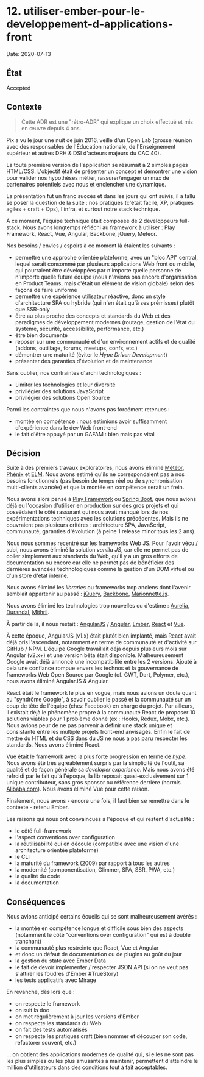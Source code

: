 # 12. utiliser-ember-pour-le-developpement-d-applications-front

Date: 2020-07-13

## État

Accepted

## Contexte

> Cette ADR est une "rétro-ADR" qui explique un choix effectué et mis en œuvre depuis 4 ans.  

Pix a vu le jour une nuit de juin 2016, veille d'un Open Lab (grosse réunion avec des responsables de l'Éducation nationale, de l'Enseignement supérieur et autres DRH & DSI d'acteurs majeurs du CAC 40).

La toute première version de l'application se résumait à 2 simples pages HTML/CSS. L'objectif était de présenter un concept et démontrer une vision pour valider nos hypothèses métier, rassurer/engager un max de partenaires potentiels avec nous et enclencher une dynamique.

La présentation fut un franc succès et dans les jours qui ont suivis, il a fallu se poser la question de la suite : nos pratiques (c'était facile, XP, pratiques agiles + craft + Ops), l'infra, et surtout notre stack technique.  

À ce moment, l'équipe technique était composée de 2 développeurs full-stack. Nous avons longtemps réfléchi au framework à utiliser : Play Framework, React, Vue, Angular, Backbone, jQuery, Meteor.

Nos besoins / envies / espoirs à ce moment là étaient les suivants :

- permettre une approche orientée plateforme, avec un "bloc API" central, lequel serait consommé par plusieurs applications Web front ou mobile, qui pourraient être développées par n'importe quelle personne de n'importe quelle future équipe (nous n'avions pas encore d'organisation en Product Teams, mais c'était un élément de vision globale) selon des façons de faire uniforme
- permettre une expérience utilisateur réactive, donc un style d'architecture SPA ou hybride (qui n'en était qu'à ses prémisses) plutôt que SSR-only 
- être au plus proche des concepts et standards du Web et des paradigmes de développement modernes (routage, gestion de l'état du système, sécurité, accessibilité, performance, etc.)
- être bien documenté
- reposer sur une communauté et d'un environnement actifs et de qualité (addons, outillage, forums, meetups, confs, etc.)
- démontrer une maturité (éviter le *Hype Driven Development*)
- présenter des garanties d'évolution et de maintenance

Sans oublier, nos contraintes d'archi technologiques :

- Limiter les technologies et leur diversité  
- privilégier des solutions JavaScript
- privilégier des solutions Open Source

Parmi les contraintes que nous n'avons pas forcément retenues :

- montée en compétence : nous estimions avoir suffisamment d'expérience dans le dev Web front-end
- le fait d'être appuyé par un GAFAM : bien mais pas vital 


## Décision

Suite à des premiers travaux exploratoires, nous avons éliminé [Météor](https://www.meteor.com/), [Phénix](https://github.com/phoenixframework/phoenix) et [ELM](https://elm-lang.org/). Nous avons estimé qu'ils ne correspondaient pas à nos besoins fonctionnels (pas besoin de temps réel ou de synchronisation multi-clients avancée) et que la montée en compétence serait un frein.

Nous avons alors pensé à [Play Framework](https://www.playframework.com/) ou [Spring Boot](https://spring.io/projects/spring-boot), que nous avions déjà eu l'occasion d'utiliser en production sur des gros projets et qui possédaient le côté rassurant qui nous avait manqué lors de nos expérimentations techniques avec les solutions précédentes. Mais ils ne couvraient pas plusieurs critères : architecture SPA, JavaScript, communauté, garanties d'évolution (à peine 1 release minor tous les 2 ans).

Nous nous sommes recentré sur les frameworks Web JS. Pour l'avoir vécu / subi, nous avons éliminé la solution *vanilla JS*, car elle ne permet pas de coller simplement aux standards du Web, qu'il y a un gros efforts de documentation ou encore car elle ne permet pas de bénéficier des dernières avancées technologiques comme la gestion d'un DOM virtuel ou d'un store d'état interne.

Nous avons éliminé les *libraries* ou frameworks trop anciens dont l'avenir semblait appartenir au passé : [jQuery](https://jquery.com/), [Backbone](https://backbonejs.org/), [Marionnette.js](https://marionettejs.com/).

Nous avons éliminé les technologies trop nouvelles ou d'estime : [Aurelia](https://aurelia.io/), [Durandal](http://durandaljs.com/), [Mithril](https://mithril.js.org/).

À partir de là, il nous restait : [AngularJS](https://angularjs.org/) / [Angular](https://angular.io/), [Ember](https://emberjs.com/), [React](https://reactjs.org/) et [Vue](https://vuejs.org/).

À cette époque, AngularJS (v1.x) était plutôt bien implanté, mais React avait déjà pris l'ascendant, notamment en terme de communauté et d'activité sur GitHub / NPM. L'équipe Google travaillait déjà depuis plusieurs mois sur Angular (v2.x+) et une version bêta était disponible. Malheureusement Google avait déjà annoncé une incompatibilité entre les 2 versions. Ajouté à cela une confiance rompue envers les technos et la gouvernance de frameworks Web Open Source par Google (cf. GWT, Dart, Polymer, etc.), nous avons éliminé AngularJS & Angular.

React était le framework le plus en vogue, mais nous avions un doute quant au "syndrôme Google", à savoir oublier le passé et la communauté sur un coup de tête de l'équipe (chez Facebook) en charge du projet. Par ailleurs, il existait déjà le phénomène propre à la communauté React de proposer 10 solutions viables pour 1 problème donné (ex : Hooks, Redux, Mobx, etc.). Nous avions peur de ne pas parvenir à définir une stack unique et consistante entre les multiple projets front-end anvisagés. Enfin le fait de mettre du HTML et du CSS dans du JS ne nous a pas paru respecter les standards. Nous avons éliminé React.

Vue était le framework avec la plus forte progression en terme de *hype*. Nous avons été très agréablement surpris par la simplicité de l'outil, sa qualité et de façon générale sa *developer experience*. Mais nous avons été refroidi par le fait qu'à l'époque, la lib reposait quasi-exclusivement sur 1 unique contributeur, sans gros sponsor ou référence derrière (hormis [Alibaba.com](https://madewithvuejs.com/alibaba)). Nous avons éliminé Vue pour cette raison.

Finalement, nous avons - encore une fois, il faut bien se remettre dans le contexte - retenu Ember.

Les raisons qui nous ont convaincues à l'époque et qui restent d'actualité :

- le côté full-framework
- l'aspect conventions over configuration
- la réutilisabilité qui en découle (compatible avec une vision d'une architecture orientée plateforme)
- le CLI
- la maturité du framework (2009) par rapport à tous les autres
- la modernité (componentisation, Glimmer, SPA, SSR, PWA, etc.)
- la qualité du code
- la documentation

## Conséquences

Nous avions anticipé certains écueils qui se sont malheureusement avérés :

- la montée en compétence longue et difficile sous bien des aspects (notamment le côté "conventions over configuration" qui est à double tranchant)
- la communauté plus restreinte que React, Vue et Angular 
- et donc un défaut de documentation ou de plugins au goût du jour 
- la gestion du state avec Ember Data
- le fait de devoir implémenter / respecter JSON API (si on ne veut pas s'attirer les foudres d'Ember #TrueStory)
- les tests applicatifs avec Mirage

En revanche, dès lors que : 

- on respecte le framework
- on suit la doc
- on met régulièrement à jour les versions d'Ember
- on respecte les standards du Web
- on fait des tests automatisés
- on respecte les pratiques craft (bien nommer et découper son code, refactorer souvent, etc.)

… on obtient des applications modernes de qualité qui, si elles ne sont pas les plus simples ou les plus amusantes à maintenir, permettent d'atteindre le million d'utilisateurs dans des conditions tout à fait acceptables.
 
